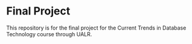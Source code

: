 # Final Project

This repository is for the final project for the Current Trends in Database Technology course through UALR.


